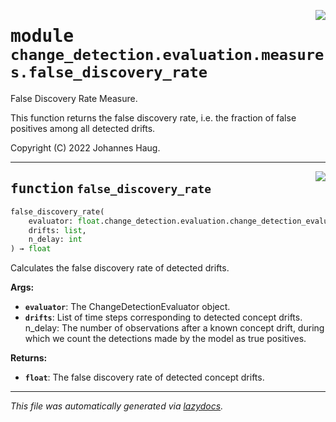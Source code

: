 <!-- markdownlint-disable -->

<a href="https://github.com/haugjo/float/tree/main/float/change_detection/evaluation/measures/false_discovery_rate.py#L0"><img align="right" style="float:right;" src="https://img.shields.io/badge/-source-cccccc?style=flat-square"></a>

# <kbd>module</kbd> `change_detection.evaluation.measures.false_discovery_rate`
False Discovery Rate Measure. 

This function returns the false discovery rate, i.e. the fraction of false positives among all detected drifts. 

Copyright (C) 2022 Johannes Haug. 


---

<a href="https://github.com/haugjo/float/tree/main/float/change_detection/evaluation/measures/false_discovery_rate.py#L12"><img align="right" style="float:right;" src="https://img.shields.io/badge/-source-cccccc?style=flat-square"></a>

## <kbd>function</kbd> `false_discovery_rate`

```python
false_discovery_rate(
    evaluator: float.change_detection.evaluation.change_detection_evaluator.ChangeDetectionEvaluator,
    drifts: list,
    n_delay: int
) → float
```

Calculates the false discovery rate of detected drifts. 



**Args:**
 
 - <b>`evaluator`</b>:  The ChangeDetectionEvaluator object. 
 - <b>`drifts`</b>:  List of time steps corresponding to detected concept drifts. n_delay:  The number of observations after a known concept drift, during which we count the detections made by the  model as true positives. 



**Returns:**
 
 - <b>`float`</b>:  The false discovery rate of detected concept drifts. 




---

_This file was automatically generated via [lazydocs](https://github.com/ml-tooling/lazydocs)._
